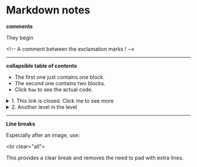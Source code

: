 # Markdown notes

**comments**

They begin 
<!-- have to be followed by an empty line! -->
  \<!-- A comment between the exclamation marks ! -->

----
**collapsible table of contents**
- The first one just contains one block.
- The second one contains two blocks.
- Click ``Raw`` to see the actual code.


<details>
<summary markdown="span">1. This link is closed. Click me to see more</summary>
This is where all the great stuff goes, all on one level.
</details>
<details>
<summary markdown="span">2. Another level in the level</summary>
</br>
A line break before more stuff.

- list
- second
- third


<details open>
<summary markdown="span">2.1 This one is open by default. Click me to collapse...</summary>
</br>

```python
def some_func:
   """There is </br> and a blank line before the ``def``"""
   return "hello"
```

So this one hides all the levels.
</details>
</details>

----
**Line breaks**

Especially after an image, use:

\<br clear="all"\>

This provides a clear break and removes the need to pad with extra lines.
